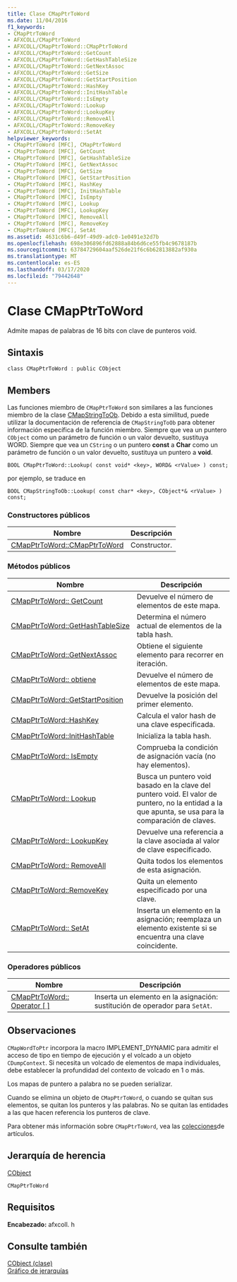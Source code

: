```yaml
---
title: Clase CMapPtrToWord
ms.date: 11/04/2016
f1_keywords:
- CMapPtrToWord
- AFXCOLL/CMapPtrToWord
- AFXCOLL/CMapPtrToWord::CMapPtrToWord
- AFXCOLL/CMapPtrToWord::GetCount
- AFXCOLL/CMapPtrToWord::GetHashTableSize
- AFXCOLL/CMapPtrToWord::GetNextAssoc
- AFXCOLL/CMapPtrToWord::GetSize
- AFXCOLL/CMapPtrToWord::GetStartPosition
- AFXCOLL/CMapPtrToWord::HashKey
- AFXCOLL/CMapPtrToWord::InitHashTable
- AFXCOLL/CMapPtrToWord::IsEmpty
- AFXCOLL/CMapPtrToWord::Lookup
- AFXCOLL/CMapPtrToWord::LookupKey
- AFXCOLL/CMapPtrToWord::RemoveAll
- AFXCOLL/CMapPtrToWord::RemoveKey
- AFXCOLL/CMapPtrToWord::SetAt
helpviewer_keywords:
- CMapPtrToWord [MFC], CMapPtrToWord
- CMapPtrToWord [MFC], GetCount
- CMapPtrToWord [MFC], GetHashTableSize
- CMapPtrToWord [MFC], GetNextAssoc
- CMapPtrToWord [MFC], GetSize
- CMapPtrToWord [MFC], GetStartPosition
- CMapPtrToWord [MFC], HashKey
- CMapPtrToWord [MFC], InitHashTable
- CMapPtrToWord [MFC], IsEmpty
- CMapPtrToWord [MFC], Lookup
- CMapPtrToWord [MFC], LookupKey
- CMapPtrToWord [MFC], RemoveAll
- CMapPtrToWord [MFC], RemoveKey
- CMapPtrToWord [MFC], SetAt
ms.assetid: 4631c6b6-d49f-49d9-adc0-1e0491e32d7b
ms.openlocfilehash: 698e306896fd62888a84b6d6ce55fb4c9678187b
ms.sourcegitcommit: 63784729604aaf526de21f6c6b62813882af930a
ms.translationtype: MT
ms.contentlocale: es-ES
ms.lasthandoff: 03/17/2020
ms.locfileid: "79442648"
---
```

# <a name="cmapptrtoword-class"></a>Clase CMapPtrToWord

Admite mapas de palabras de 16 bits con clave de punteros void.

## <a name="syntax"></a>Sintaxis

```
class CMapPtrToWord : public CObject
```

## <a name="members"></a>Members

Las funciones miembro de `CMapPtrToWord` son similares a las funciones miembro de la clase [CMapStringToOb](../../mfc/reference/cmapstringtoob-class.md). Debido a esta similitud, puede utilizar la documentación de referencia de `CMapStringToOb` para obtener información específica de la función miembro. Siempre que vea un puntero `CObject` como un parámetro de función o un valor devuelto, sustituya WORD. Siempre que vea un `CString` o un puntero **const** a **Char** como un parámetro de función o un valor devuelto, sustituya un puntero a **void**.

`BOOL CMapPtrToWord::Lookup( const void* <key>, WORD& <rValue> ) const;`

por ejemplo, se traduce en

`BOOL CMapStringToOb::Lookup( const char* <key>, CObject*& <rValue> ) const;`

### <a name="public-constructors"></a>Constructores públicos

|Nombre|Descripción|
|----------|-----------------|
|[CMapPtrToWord::CMapPtrToWord](../../mfc/reference/cmapstringtoob-class.md#cmapstringtoob)|Constructor.|

### <a name="public-methods"></a>Métodos públicos

|Nombre|Descripción|
|----------|-----------------|
|[CMapPtrToWord:: GetCount](../../mfc/reference/cmapstringtoob-class.md#getcount)|Devuelve el número de elementos de este mapa.|
|[CMapPtrToWord::GetHashTableSize](../../mfc/reference/cmapstringtoob-class.md#gethashtablesize)|Determina el número actual de elementos de la tabla hash.|
|[CMapPtrToWord::GetNextAssoc](../../mfc/reference/cmapstringtoob-class.md#getnextassoc)|Obtiene el siguiente elemento para recorrer en iteración.|
|[CMapPtrToWord:: obtiene](../../mfc/reference/cmapstringtoob-class.md#getsize)|Devuelve el número de elementos de este mapa.|
|[CMapPtrToWord::GetStartPosition](../../mfc/reference/cmapstringtoob-class.md#getstartposition)|Devuelve la posición del primer elemento.|
|[CMapPtrToWord::HashKey](../../mfc/reference/cmapstringtoob-class.md#hashkey)|Calcula el valor hash de una clave especificada.|
|[CMapPtrToWord::InitHashTable](../../mfc/reference/cmapstringtoob-class.md#inithashtable)|Inicializa la tabla hash.|
|[CMapPtrToWord:: IsEmpty](../../mfc/reference/cmapstringtoob-class.md#isempty)|Comprueba la condición de asignación vacía (no hay elementos).|
|[CMapPtrToWord:: Lookup](../../mfc/reference/cmapstringtoob-class.md#lookup)|Busca un puntero void basado en la clave del puntero void. El valor de puntero, no la entidad a la que apunta, se usa para la comparación de claves.|
|[CMapPtrToWord:: LookupKey](../../mfc/reference/cmapstringtoob-class.md#lookupkey)|Devuelve una referencia a la clave asociada al valor de clave especificado.|
|[CMapPtrToWord:: RemoveAll](../../mfc/reference/cmapstringtoob-class.md#removeall)|Quita todos los elementos de esta asignación.|
|[CMapPtrToWord::RemoveKey](../../mfc/reference/cmapstringtoob-class.md#removekey)|Quita un elemento especificado por una clave.|
|[CMapPtrToWord:: SetAt](../../mfc/reference/cmapstringtoob-class.md#setat)|Inserta un elemento en la asignación; reemplaza un elemento existente si se encuentra una clave coincidente.|

### <a name="public-operators"></a>Operadores públicos

|Nombre|Descripción|
|----------|-----------------|
|[CMapPtrToWord:: Operator \[ \]](../../mfc/reference/cmapstringtoob-class.md#operator_at)|Inserta un elemento en la asignación: sustitución de operador para `SetAt`.|

## <a name="remarks"></a>Observaciones

`CMapWordToPtr` incorpora la macro IMPLEMENT_DYNAMIC para admitir el acceso de tipo en tiempo de ejecución y el volcado a un objeto `CDumpContext`. Si necesita un volcado de elementos de mapa individuales, debe establecer la profundidad del contexto de volcado en 1 o más.

Los mapas de puntero a palabra no se pueden serializar.

Cuando se elimina un objeto de `CMapPtrToWord`, o cuando se quitan sus elementos, se quitan los punteros y las palabras. No se quitan las entidades a las que hacen referencia los punteros de clave.

Para obtener más información sobre `CMapPtrToWord`, vea las [colecciones](../../mfc/collections.md)de artículos.

## <a name="inheritance-hierarchy"></a>Jerarquía de herencia

[CObject](../../mfc/reference/cobject-class.md)

`CMapPtrToWord`

## <a name="requirements"></a>Requisitos

**Encabezado:** afxcoll. h

## <a name="see-also"></a>Consulte también

[CObject (clase)](../../mfc/reference/cobject-class.md)<br/>
[Gráfico de jerarquías](../../mfc/hierarchy-chart.md)
